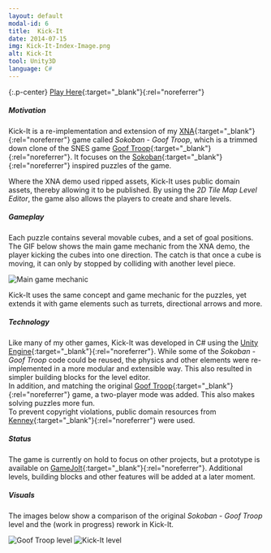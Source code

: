```yaml
---
layout: default
modal-id: 6
title:  Kick-It
date: 2014-07-15
img: Kick-It-Index-Image.png
alt: Kick-It
tool: Unity3D
language: C#
---
```


{:.p-center}
[Play Here][gamejolt-kick-it]{:target="_blank"}{:rel="noreferrer"}

##### Motivation

Kick-It is a re-implementation and extension of my [XNA][wikipedia-xna]{:target="_blank"}{:rel="noreferrer"} game called _Sokoban - Goof Troop_, which is a trimmed down clone of the SNES game [Goof Troop][wikipedia-goof-troop]{:target="_blank"}{:rel="noreferrer"}. It focuses on the [Sokoban][wikipedia-sokoban]{:target="_blank"}{:rel="noreferrer"} inspired puzzles of the game.

Where the XNA demo used ripped assets, Kick-It uses public domain assets, thereby allowing it to be published. By using the _2D Tile Map Level Editor_, the game also allows the players to create and share levels. 

##### Gameplay

Each puzzle contains several movable cubes, and a set of goal positions. The GIF below shows the main game mechanic from the XNA demo, the player kicking the cubes into one direction. The catch is that once a cube is moving, it can only by stopped by colliding with another level piece. 

<img src="{{ site.baseurl }}/assets/images/sokoban_goof_troop/Kicking-Mechanic.gif" class="img-responsive img-centered" alt="Main game mechanic">

Kick-It uses the same concept and game mechanic for the puzzles, yet extends it with game elements such as turrets, directional arrows and more. 

##### Technology

Like many of my other games, Kick-It was developed in C# using the [Unity Engine][unity-3d]{:target="_blank"}{:rel="noreferrer"}. While some of the _Sokoban - Goof Troop_ code could be reused, the physics and other elements were re-implemented in a more modular and extensible way. This also resulted in simpler building blocks for the level editor.  
In addition, and matching the original [Goof Troop][wikipedia-goof-troop]{:target="_blank"}{:rel="noreferrer"} game, a two-player mode was added. This also makes solving puzzles more fun.  
To prevent copyright violations, public domain resources from [Kenney][kenney]{:target="_blank"}{:rel="noreferrer"} were used.

##### Status

The game is currently on hold to focus on other projects, but a prototype is available on [GameJolt][gamejolt-kick-it]{:target="_blank"}{:rel="noreferrer"}. Additional levels, building blocks and other features will be added at a later moment.

##### Visuals

The images below show a comparison of the original _Sokoban - Goof Troop_ level and the (work in progress) rework in Kick-It.

<img src="{{site.baseurl}}/assets/images/sokoban_goof_troop/Level1.png" class="img-responsive img-centered" alt="Goof Troop level"/>
<img src="{{site.baseurl}}/assets/images/kick_it/Kick-It-Goof-Troop-1.png" class="img-responsive img-centered" alt="Kick-It level"/>

[wikipedia-xna]: https://en.wikipedia.org/wiki/Microsoft_XNA
[wikipedia-goof-troop]: https://en.wikipedia.org/wiki/Goof_Troop_(video_game)
[wikipedia-sokoban]: https://en.wikipedia.org/wiki/Sokoban
[gamejolt-kick-it]: https://gamejolt.com/games/kick-it/262925#close
[unity-3d]: https://unity3d.com/unity
[kenney]: https://kenney.nl/
